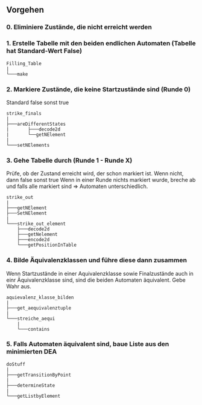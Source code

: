 ## Vorgehen

### 0. Eliminiere Zustände, die nicht erreicht werden 


### 1. Erstelle Tabelle mit den beiden endlichen Automaten (Tabelle hat Standard-Wert False)
```
Filling_Table
|
└───make
```
### 2. Markiere Zustände, die keine Startzustände sind (Runde 0)
Standard false sonst true

```
strike_finals
|
├───areDifferentStates
|	    ├───decode2d
|	    └──getNElement
|
└───setNElements
```

### 3. Gehe Tabelle durch (Runde 1 - Runde X)
Prüfe, ob der Zustand erreicht wird, der schon markiert ist. Wenn nicht, dann false sonst true
Wenn in einer Runde nichts markiert wurde, breche ab und falls alle markiert sind => Automaten unterschiedlich.

```
strike_out
|
├───getNElement
├───SetNElement
|
└───strike_out_element
	├───decode2d
	├───getNelement
	├───encode2d
	└───getPositionInTable
```

### 4. Bilde Äquivalenzklassen und führe diese dann zusammen
Wenn Startzustände in einer Aquivalenzklasse sowie Finalzustände auch in einr Äquivalenzklasse sind, sind die beiden Automaten
äquivalent. Gebe Wahr aus.

```
aquievalenz_klasse_bilden
|
├───get_aequivalenztuple
|
└───streiche_aequi
	|
	└───contains
 ```
### 5. Falls Automaten äquivalent sind, baue Liste aus den minimierten DEA
 
 ```
doStuff
|
├───getTransitionByPoint
|
├───determineState
|
└───getListbyElement
 ```
